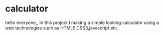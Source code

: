 # calculator
hello everyone,, In this project I making a simple looking calculator using a web technologies such as HTML5,CSS3,javascript etc.

